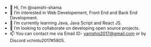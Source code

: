 - 👋 Hi, I’m @vamshi-shama
- 👀 I’m interested in Web Developement, Front End and Back End Development. 
- 🌱 I’m currently learning Java, Java Script and React JS.
- 💞️ I’m looking to collaborate on developing open source projects.
- 📫 You can contact me via Email ID- vamshis2017@gmail.com or by Discord vchintu2017#5805.

<!---
vamshi-shama/vamshi-shama is a ✨ special ✨ repository because its `README.md` (this file) appears on your GitHub profile.
You can click the Preview link to take a look at your changes.
--->
